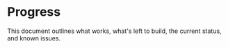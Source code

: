 # Progress

This document outlines what works, what's left to build, the current status, and known issues. 